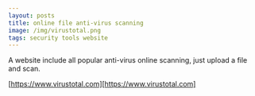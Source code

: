 ```yaml
---
layout: posts
title: online file anti-virus scanning
image: /img/virustotal.png
tags: security tools website
---
```


A website include all popular anti-virus online scanning, just upload a file and scan.

[https://www.virustotal.com][https://www.virustotal.com]
